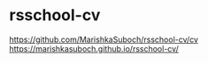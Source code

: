 # rsschool-cv
https://github.com/MarishkaSuboch/rsschool-cv/cv
https://marishkasuboch.github.io/rsschool-cv/
